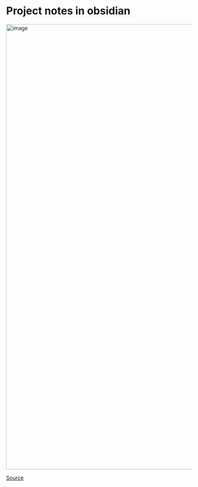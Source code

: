 # Project notes in obsidian


<img width="1201" alt="image" src="https://user-images.githubusercontent.com/118042/181155987-b9a13d9f-f237-4010-bdf2-036696fdfad3.png">

[Source](https://www.youtube.com/watch?v=2UPuy4-ykpM)

